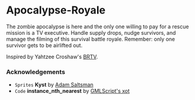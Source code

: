 # Apocalypse-Royale
The zombie apocalypse is here and the only one willing to pay for a rescue mission is a TV executive. Handle supply drops, nudge survivors, and manage the filming of this survival battle royale. Remember: only one survivor gets to be airlifted out.


Inspired by Yahtzee Croshaw's [BRTV](https://yzcroshaw.itch.io/brtv).

### Acknowledgements
- `Sprites` **Kyst** by [Adam Saltsman](https://adamatomic.itch.io/kyst)
- `Code` **instance_nth_nearest** by [GMLScript's xot](https://www.gmlscripts.com/script/instance_nth_nearest)
